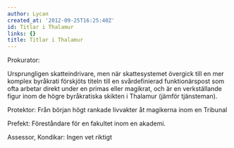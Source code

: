 ```yaml
---
author: Lycan
created_at: '2012-09-25T16:25:40Z'
id: Titlar i Thalamur
links: {}
title: Titlar i Thalamur
---
```


Prokurator:

Ursprungligen skatteindrivare, men när skattesystemet övergick till en mer komplex byråkrati
förskjöts titeln till en svårdefinierad funktionärspost som ofta arbetar direkt under en primas
eller magikrat, och är en verkställande figur inom de högre byråkratiska skikten i Thalamur (jämför
tjänsteman).

Protektor: Från början högt rankade livvakter åt magikerna inom en Tribunal

Prefekt: Föreståndare för en fakultet inom en akademi.

Assessor, Kondikar: Ingen vet riktigt